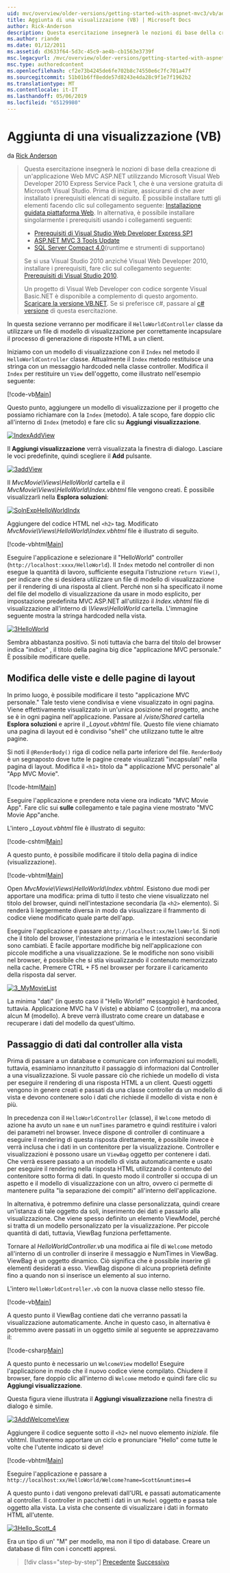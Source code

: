 ```yaml
---
uid: mvc/overview/older-versions/getting-started-with-aspnet-mvc3/vb/adding-a-view
title: Aggiunta di una visualizzazione (VB) | Microsoft Docs
author: Rick-Anderson
description: Questa esercitazione insegnerà le nozioni di base della creazione di un'applicazione Web MVC ASP.NET utilizzando Microsoft Visual Web Developer 2010 Express Service Pack 1, ovvero...
ms.author: riande
ms.date: 01/12/2011
ms.assetid: d3633f64-5d3c-45c9-ae4b-cb1563e3739f
msc.legacyurl: /mvc/overview/older-versions/getting-started-with-aspnet-mvc3/vb/adding-a-view
msc.type: authoredcontent
ms.openlocfilehash: cf2e73b4245de6fe702b8c74550e6c7fc701a47f
ms.sourcegitcommit: 51b01b6ff8edde57d8243e4da28c9f1e7f1962b2
ms.translationtype: MT
ms.contentlocale: it-IT
ms.lasthandoff: 05/06/2019
ms.locfileid: "65129980"
---
```

# <a name="adding-a-view-vb"></a>Aggiunta di una visualizzazione (VB)

da [Rick Anderson]((https://twitter.com/RickAndMSFT))

> Questa esercitazione insegnerà le nozioni di base della creazione di un'applicazione Web MVC ASP.NET utilizzando Microsoft Visual Web Developer 2010 Express Service Pack 1, che è una versione gratuita di Microsoft Visual Studio. Prima di iniziare, assicurarsi di che aver installato i prerequisiti elencati di seguito. È possibile installare tutti gli elementi facendo clic sul collegamento seguente: [Installazione guidata piattaforma Web](https://www.microsoft.com/web/gallery/install.aspx?appid=VWD2010SP1Pack). In alternativa, è possibile installare singolarmente i prerequisiti usando i collegamenti seguenti:
> 
> - [Prerequisiti di Visual Studio Web Developer Express SP1](https://www.microsoft.com/web/gallery/install.aspx?appid=VWD2010SP1Pack)
> - [ASP.NET MVC 3 Tools Update](https://www.microsoft.com/web/gallery/install.aspx?appsxml=&amp;appid=MVC3)
> - [SQL Server Compact 4.0](https://www.microsoft.com/web/gallery/install.aspx?appid=SQLCE;SQLCEVSTools_4_0)(runtime e strumenti di supportano)
> 
> Se si usa Visual Studio 2010 anziché Visual Web Developer 2010, installare i prerequisiti, fare clic sul collegamento seguente: [Prerequisiti di Visual Studio 2010](https://www.microsoft.com/web/gallery/install.aspx?appsxml=&amp;appid=VS2010SP1Pack).
> 
> Un progetto di Visual Web Developer con codice sorgente Visual Basic.NET è disponibile a complemento di questo argomento. [Scaricare la versione VB.NET](https://code.msdn.microsoft.com/Introduction-to-MVC-3-10d1b098). Se si preferisce c#, passare al [c# versione](../cs/adding-a-view.md) di questa esercitazione.

In questa sezione verranno per modificare il `HelloWorldController` classe da utilizzare un file di modello di visualizzazione per correttamente incapsulare il processo di generazione di risposte HTML a un client.

Iniziamo con un modello di visualizzazione con il `Index` nel metodo il `HelloWorldController` classe. Attualmente il `Index` metodo restituisce una stringa con un messaggio hardcoded nella classe controller. Modifica il `Index` per restituire un `View` dell'oggetto, come illustrato nell'esempio seguente:

[!code-vb[Main](adding-a-view/samples/sample1.vb)]

Questo punto, aggiungere un modello di visualizzazione per il progetto che possiamo richiamare con la `Index` (metodo). A tale scopo, fare doppio clic all'interno di `Index` (metodo) e fare clic su **Aggiungi visualizzazione**.

[![IndexAddView](adding-a-view/_static/image2.png "IndexAddView")](adding-a-view/_static/image1.png)

Il **Aggiungi visualizzazione** verrà visualizzata la finestra di dialogo. Lasciare le voci predefinite, quindi scegliere il **Add** pulsante.

[![3addView](adding-a-view/_static/image4.png "3addView")](adding-a-view/_static/image3.png)

Il *MvcMovie\Views\HelloWorld* cartella e il *MvcMovie\Views\HelloWorld\Index.vbhtml* file vengono creati. È possibile visualizzarli nella **Esplora soluzioni**:

[![SolnExpHelloWorldIndx](adding-a-view/_static/image6.png "SolnExpHelloWorldIndx")](adding-a-view/_static/image5.png)

Aggiungere del codice HTML nel `<h2>` tag. Modificato *MvcMovie\Views\HelloWorld\Index.vbhtml* file è illustrato di seguito.

[!code-vbhtml[Main](adding-a-view/samples/sample2.vbhtml)]

Eseguire l'applicazione e selezionare il &quot;HelloWorld&quot; controller (`http://localhost:xxxx/HelloWorld`). Il `Index` metodo nel controller di non esegue la quantità di lavoro, sufficiente eseguita l'istruzione `return View()`, per indicare che si desidera utilizzare un file di modello di visualizzazione per il rendering di una risposta al client. Perché non si ha specificato il nome del file del modello di visualizzazione da usare in modo esplicito, per impostazione predefinita MVC ASP.NET all'utilizzo il *Index.vbhtml* file di visualizzazione all'interno di *\Views\HelloWorld* cartella. L'immagine seguente mostra la stringa hardcoded nella vista.

[![3HelloWorld](adding-a-view/_static/image8.png "3HelloWorld")](adding-a-view/_static/image7.png)

Sembra abbastanza positivo. Si noti tuttavia che barra del titolo del browser indica &quot;indice&quot; , il titolo della pagina big dice &quot;applicazione MVC personale.&quot; È possibile modificare quelle.

## <a name="changing-views-and-layout-pages"></a>Modifica delle viste e delle pagine di layout

In primo luogo, è possibile modificare il testo &quot;applicazione MVC personale.&quot; Tale testo viene condivisa e viene visualizzato in ogni pagina. Viene effettivamente visualizzato in un'unica posizione nel progetto, anche se è in ogni pagina nell'applicazione. Passare al */viste/Shared* cartella **Esplora soluzioni** e aprire il  *\_Layout.vbhtml* file. Questo file viene chiamato una pagina di layout ed è condiviso &quot;shell&quot; che utilizzano tutte le altre pagine.

Si noti il `@RenderBody()` riga di codice nella parte inferiore del file. `RenderBody` è un segnaposto dove tutte le pagine create visualizzati &quot;incapsulati&quot; nella pagina di layout. Modifica il `<h1>` titolo da **&quot;** applicazione MVC personale&quot; al &quot;App MVC Movie&quot;.

[!code-html[Main](adding-a-view/samples/sample3.html)]

Eseguire l'applicazione e prendere nota viene ora indicato &quot;MVC Movie App&quot;. Fare clic sui **sulle** collegamento e tale pagina viene mostrato &quot;MVC Movie App&quot;anche.

L'intero  *\_Layout.vbhtml* file è illustrato di seguito:

[!code-cshtml[Main](adding-a-view/samples/sample4.cshtml)]

A questo punto, è possibile modificare il titolo della pagina di indice (visualizzazione).

[!code-vbhtml[Main](adding-a-view/samples/sample5.vbhtml)]

Open *MvcMovie\Views\HelloWorld\Index.vbhtml*. Esistono due modi per apportare una modifica: prima di tutto il testo che viene visualizzato nel titolo del browser, quindi nell'intestazione secondaria (la `<h2>` elemento). Si renderà li leggermente diversa in modo da visualizzare il frammento di codice viene modificato quale parte dell'app.

Eseguire l'applicazione e passare a`http://localhost:xx/HelloWorld`. Si noti che il titolo del browser, l'intestazione primaria e le intestazioni secondarie sono cambiati. È facile apportare modifiche big nell'applicazione con piccole modifiche a una visualizzazione. Se le modifiche non sono visibili nel browser, è possibile che si stia visualizzando il contenuto memorizzato nella cache. Premere CTRL + F5 nel browser per forzare il caricamento della risposta dal server.

[![3_MyMovieList](adding-a-view/_static/image10.png "3_MyMovieList")](adding-a-view/_static/image9.png)

La minima &quot;dati&quot; (in questo caso il &quot;Hello World!&quot; messaggio) è hardcoded, tuttavia. Applicazione MVC ha V (viste) e abbiamo C (controller), ma ancora alcun M (modello). A breve verrà illustrato come creare un database e recuperare i dati del modello da quest'ultimo.

## <a name="passing-data-from-the-controller-to-the-view"></a>Passaggio di dati dal controller alla vista

Prima di passare a un database e comunicare con informazioni sui modelli, tuttavia, esaminiamo innanzitutto il passaggio di informazioni dal Controller a una visualizzazione. Si vuole passare ciò che richiede un modello di vista per eseguire il rendering di una risposta HTML a un client. Questi oggetti vengono in genere creati e passati da una classe controller da un modello di vista e devono contenere solo i dati che richiede il modello di vista e non è più.

In precedenza con il `HelloWorldController` (classe), il `Welcome` metodo di azione ha avuto un `name` e un `numTimes` parametro e quindi restituire i valori dei parametri nel browser. Invece dispone di controller di continuare a eseguire il rendering di questa risposta direttamente, è possibile invece è verrà inclusa che i dati in un contenitore per la visualizzazione. Controller e visualizzazioni è possono usare un `ViewBag` oggetto per contenere i dati. Che verrà essere passato a un modello di vista automaticamente e usato per eseguire il rendering nella risposta HTML utilizzando il contenuto del contenitore sotto forma di dati. In questo modo il controller si occupa di un aspetto e il modello di visualizzazione con un altro, ovvero ci permette di mantenere pulita &quot;la separazione dei compiti&quot; all'interno dell'applicazione.

In alternativa, è potremmo definire una classe personalizzata, quindi creare un'istanza di tale oggetto da soli, inserimento dei dati e passarlo alla visualizzazione. Che viene spesso definito un elemento ViewModel, perché si tratta di un modello personalizzato per la visualizzazione. Per piccole quantità di dati, tuttavia, ViewBag funziona perfettamente.

Tornare al *HelloWorldController.vb* una modifica ai file di `Welcome` metodo all'interno di un controller di inserire il messaggio e NumTimes in ViewBag. ViewBag è un oggetto dinamico. Ciò significa che è possibile inserire gli elementi desiderati a esso. ViewBag dispone di alcuna proprietà definite fino a quando non si inserisce un elemento al suo interno.

L'intero `HelloWorldController.vb` con la nuova classe nello stesso file.

[!code-vb[Main](adding-a-view/samples/sample6.vb)]

A questo punto il ViewBag contiene dati che verranno passati la visualizzazione automaticamente. Anche in questo caso, in alternativa è potremmo avere passati in un oggetto simile al seguente se apprezzavamo il:

[!code-csharp[Main](adding-a-view/samples/sample7.cs)]

A questo punto è necessario un `WelcomeView` modello! Eseguire l'applicazione in modo che il nuovo codice viene compilato. Chiudere il browser, fare doppio clic all'interno di `Welcome` metodo e quindi fare clic su **Aggiungi visualizzazione**.

Questa figura viene illustrata il **Aggiungi visualizzazione** nella finestra di dialogo è simile.

[![3AddWelcomeView](adding-a-view/_static/image12.png "3AddWelcomeView")](adding-a-view/_static/image11.png)

Aggiungere il codice seguente sotto il `<h2>` nel nuovo elemento <em>iniziale.</em> file vbhtml. Illustreremo apportare un ciclo e pronunciare &quot;Hello&quot; come tutte le volte che l'utente indicato si deve!

[!code-vbhtml[Main](adding-a-view/samples/sample8.vbhtml)]

Eseguire l'applicazione e passare a `http://localhost:xx/HelloWorld/Welcome?name=Scott&numtimes=4`

A questo punto i dati vengono prelevati dall'URL e passati automaticamente al controller. Il controller in pacchetti i dati in un `Model` oggetto e passa tale oggetto alla vista. La vista che consente di visualizzare i dati in formato HTML all'utente.

[![3Hello_Scott_4](adding-a-view/_static/image14.png "3Hello_Scott_4")](adding-a-view/_static/image13.png)

Era un tipo di un' &quot;M&quot; per modello, ma non il tipo di database. Creare un database di film con i concetti appresi.

> [!div class="step-by-step"]
> [Precedente](adding-a-controller.md)
> [Successivo](adding-a-model.md)
